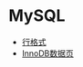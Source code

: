 # MySQL

- [行格式](MySQL/%E8%A1%8C%E6%A0%BC%E5%BC%8F/%E8%A1%8C%E6%A0%BC%E5%BC%8F.md)
- [InnoDB数据页](MySQL/%E6%95%B0%E6%8D%AE%E9%A1%B5/InnoDB%E6%95%B0%E6%8D%AE%E9%A1%B5%E7%BB%93%E6%9E%84.md)